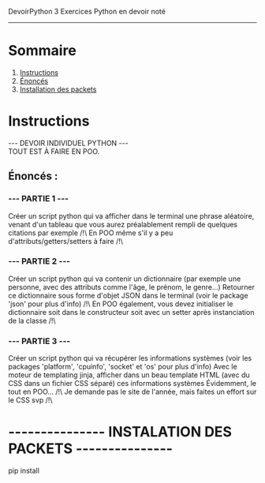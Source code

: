  DevoirPython
3 Exercices Python en devoir noté

---
# Sommaire
1. [Instructions](#instructions)
2. [Énoncés](#énoncés)
3. [Installation des packets](#installation-des-packets)

# Instructions
 --- DEVOIR INDIVIDUEL PYTHON ---  
 TOUT EST À FAIRE EN POO.

## Énoncés :
### --- PARTIE 1 ---
 Créer un script python qui va afficher dans le terminal une phrase aléatoire,
 venant d'un tableau que vous aurez préalablement rempli de quelques citations par exemple
 /!\ En POO même s'il y a peu d'attributs/getters/setters à faire /!\

### --- PARTIE 2 ---
 Créer un script python qui va contenir un dictionnaire (par exemple une personne, avec des attributs comme l'âge, le prénom, le genre...)
 Retourner ce dictionnaire sous forme d'objet JSON dans le terminal (voir le package 'json' pour plus d'info)
 /!\ En POO également, vous devez initialiser le dictionnaire soit dans le constructeur soit avec un setter après instanciation de la classe /!\

### --- PARTIE 3 ---
 Créer un script python qui va récupérer les informations systèmes (voir les packages 'platform', 'cpuinfo', 'socket' et 'os' pour plus d'info)
 Avec le moteur de templating jinja, afficher dans un beau template HTML (avec du CSS dans un fichier CSS séparé) ces informations systèmes
 Évidemment, le tout en POO...
 /!\ Je demande pas le site de l'année, mais faites un effort sur le CSS svp /!\

# --------------- INSTALATION DES PACKETS ---------------
 pip install